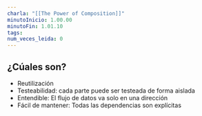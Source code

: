 ```yaml
---
charla: "[[The Power of Composition]]"
minutoInicio: 1.00.00
minutoFin: 1.01.10
tags: 
num_veces_leida: 0
---
```

## ¿Cúales son?

* Reutilización
* Testeabilidad: cada parte puede ser testeada de forma aislada
* Entendible: El flujo de datos va solo en una dirección
* Fácil de mantener: Todas las dependencias son explícitas